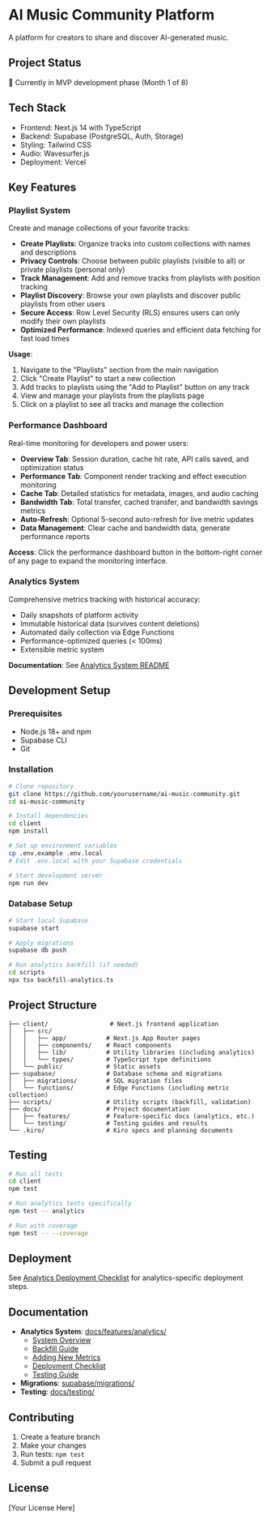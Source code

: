 # AI Music Community Platform
A platform for creators to share and discover AI-generated music.

## Project Status
🚧 Currently in MVP development phase (Month 1 of 8)

## Tech Stack
- Frontend: Next.js 14 with TypeScript
- Backend: Supabase (PostgreSQL, Auth, Storage)
- Styling: Tailwind CSS
- Audio: Wavesurfer.js
- Deployment: Vercel

## Key Features

### Playlist System
Create and manage collections of your favorite tracks:
- **Create Playlists**: Organize tracks into custom collections with names and descriptions
- **Privacy Controls**: Choose between public playlists (visible to all) or private playlists (personal only)
- **Track Management**: Add and remove tracks from playlists with position tracking
- **Playlist Discovery**: Browse your own playlists and discover public playlists from other users
- **Secure Access**: Row Level Security (RLS) ensures users can only modify their own playlists
- **Optimized Performance**: Indexed queries and efficient data fetching for fast load times

**Usage**:
1. Navigate to the "Playlists" section from the main navigation
2. Click "Create Playlist" to start a new collection
3. Add tracks to playlists using the "Add to Playlist" button on any track
4. View and manage your playlists from the playlists page
5. Click on a playlist to see all tracks and manage the collection

### Performance Dashboard
Real-time monitoring for developers and power users:
- **Overview Tab**: Session duration, cache hit rate, API calls saved, and optimization status
- **Performance Tab**: Component render tracking and effect execution monitoring
- **Cache Tab**: Detailed statistics for metadata, images, and audio caching
- **Bandwidth Tab**: Total transfer, cached transfer, and bandwidth savings metrics
- **Auto-Refresh**: Optional 5-second auto-refresh for live metric updates
- **Data Management**: Clear cache and bandwidth data, generate performance reports

**Access**: Click the performance dashboard button in the bottom-right corner of any page to expand the monitoring interface.

### Analytics System
Comprehensive metrics tracking with historical accuracy:
- Daily snapshots of platform activity
- Immutable historical data (survives content deletions)
- Automated daily collection via Edge Functions
- Performance-optimized queries (< 100ms)
- Extensible metric system

**Documentation**: See [Analytics System README](docs/features/analytics/README.md)

## Development Setup

### Prerequisites
- Node.js 18+ and npm
- Supabase CLI
- Git

### Installation

```bash
# Clone repository
git clone https://github.com/yourusername/ai-music-community.git
cd ai-music-community

# Install dependencies
cd client
npm install

# Set up environment variables
cp .env.example .env.local
# Edit .env.local with your Supabase credentials

# Start development server
npm run dev
```

### Database Setup

```bash
# Start local Supabase
supabase start

# Apply migrations
supabase db push

# Run analytics backfill (if needed)
cd scripts
npx tsx backfill-analytics.ts
```

## Project Structure

```
├── client/                 # Next.js frontend application
│   ├── src/
│   │   ├── app/           # Next.js App Router pages
│   │   ├── components/    # React components
│   │   ├── lib/           # Utility libraries (including analytics)
│   │   └── types/         # TypeScript type definitions
│   └── public/            # Static assets
├── supabase/              # Database schema and migrations
│   ├── migrations/        # SQL migration files
│   └── functions/         # Edge Functions (including metric collection)
├── scripts/               # Utility scripts (backfill, validation)
├── docs/                  # Project documentation
│   ├── features/          # Feature-specific docs (analytics, etc.)
│   └── testing/           # Testing guides and results
└── .kiro/                 # Kiro specs and planning documents
```

## Testing

```bash
# Run all tests
cd client
npm test

# Run analytics tests specifically
npm test -- analytics

# Run with coverage
npm test -- --coverage
```

## Deployment

See [Analytics Deployment Checklist](docs/features/analytics/guides/guide-deployment-checklist.md) for analytics-specific deployment steps.

## Documentation

- **Analytics System**: [docs/features/analytics/](docs/features/analytics/)
  - [System Overview](docs/features/analytics/README.md)
  - [Backfill Guide](docs/features/analytics/guides/guide-backfill.md)
  - [Adding New Metrics](docs/features/analytics/guides/guide-adding-metrics.md)
  - [Deployment Checklist](docs/features/analytics/guides/guide-deployment-checklist.md)
  - [Testing Guide](docs/features/analytics/guides/guide-testing.md)
- **Migrations**: [supabase/migrations/](supabase/migrations/)
- **Testing**: [docs/testing/](docs/testing/)

## Contributing

1. Create a feature branch
2. Make your changes
3. Run tests: `npm test`
4. Submit a pull request

## License

[Your License Here]
